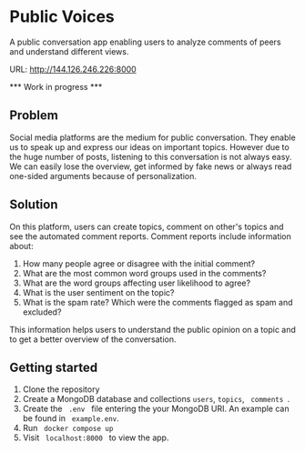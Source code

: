 # Public Voices
A public conversation app enabling users to analyze comments of peers and understand different views.

URL: http://144.126.246.226:8000

*** Work in progress ***

## Problem
Social media platforms are the medium for public conversation. They enable us to speak up and express our ideas on important topics. However due to the huge number of posts, listening to this conversation is not always easy. We can easily lose the overview, get informed by fake news or always read one-sided arguments because of personalization.

## Solution
On this platform, users can create topics, comment on other's topics and see the automated comment reports. Comment reports include information about:
1. How many people agree or disagree with the initial comment?
3. What are the most common word groups used in the comments?
4. What are the word groups affecting user likelihood to agree?
5. What is the user sentiment on the topic?
6. What is the spam rate? Which were the comments flagged as spam and excluded?

This information helps users to understand the public opinion on a topic and to get a better overview of the conversation.

## Getting started
1. Clone the repository
2. Create a MongoDB database and collections <code>users</code>, <code>topics</code>, <code> comments </code>.
2. Create the <code> .env </code> file entering the your MongoDB URI. An example can be found in <code> example.env</code>.
3. Run <code> docker compose up </code> 
4. Visit <code> localhost:8000 </code> to view the app.


